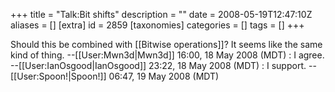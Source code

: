 +++
title = "Talk:Bit shifts"
description = ""
date = 2008-05-19T12:47:10Z
aliases = []
[extra]
id = 2859
[taxonomies]
categories = []
tags = []
+++

Should this be combined with [[Bitwise operations]]? It seems like the same kind of thing. --[[User:Mwn3d|Mwn3d]] 16:00, 18 May 2008 (MDT)
: I agree. --[[User:IanOsgood|IanOsgood]] 23:22, 18 May 2008 (MDT)
: I support. --[[User:Spoon!|Spoon!]] 06:47, 19 May 2008 (MDT)
